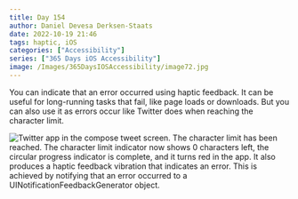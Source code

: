 ```yaml
---
title: Day 154
author: Daniel Devesa Derksen-Staats
date: 2022-10-19 21:46
tags: haptic, iOS
categories: ["Accessibility"]
series: ["365 Days iOS Accessibility"]
image: /Images/365DaysIOSAccessibility/image72.jpg
---
```


You can indicate that an error occurred using haptic feedback. It can be useful for long-running tasks that fail, like page loads or downloads. But you can also use it as errors occur like Twitter does when reaching the character limit.

![Twitter app in the compose tweet screen. The character limit has been reached. The character limit indicator now shows 0 characters left, the circular progress indicator is complete, and it turns red in the app. It also produces a haptic feedback vibration that indicates an error. This is achieved by notifying that an error occurred to a UINotificationFeedbackGenerator object.](/Images/365DaysIOSAccessibility/image72.jpg)